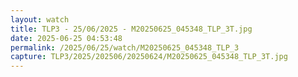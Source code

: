 ```yaml
---
layout: watch
title: TLP3 - 25/06/2025 - M20250625_045348_TLP_3T.jpg
date: 2025-06-25 04:53:48
permalink: /2025/06/25/watch/M20250625_045348_TLP_3
capture: TLP3/2025/202506/20250624/M20250625_045348_TLP_3T.jpg
---
```

